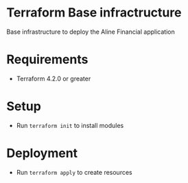 # Terraform Base infractructure

Base infrastructure to deploy the Aline Financial application

# Requirements

- Terraform 4.2.0 or greater

# Setup

- Run `terraform init` to install modules

# Deployment

- Run `terraform apply` to create resources
